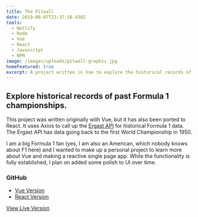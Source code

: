 ```yaml
---
title: The Pitwall
date: 2019-08-07T23:37:58.430Z
tools:
  - Netlify
  - Node
  - Vue
  - React
  - Javascript
  - NPM
image: /images/uploads/pitwall-graphic.jpg
homeFeatured: true
excerpt: A project written in Vue to explore the historical records of Formula 1 racing.
---
```

## Explore historical records of past Formula 1 championships.</h2>

This project was written originally with Vue, but it has also been ported to React. It uses Axios to call up the  <a href="https://ergast.com/mrd/">Ergast API</a>  for historical Formula 1 data. The Ergast API has data going back to the first World Championship in 1950.

I am a big Formula 1 fan (yes, I am also an American, which nobody knows about F1 here) and I wanted to make up a personal project to learn more about Vue and making a reactive single page app. While the functionality is fully established, I plan on added some polish to UI over time.

### GitHub

- [Vue Version](https://github.com/sts24/pitwall-vue)
- [React Version](https://github.com/sts24/pitwall-react)

<a href="https://pitwall.netlify.com/" class="btn">View Live Version</a>
